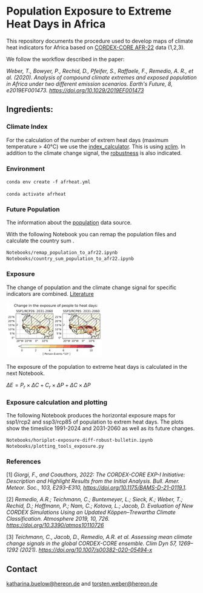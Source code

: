 # Population Exposure to Extreme Heat Days in Africa


This repository documents the procedure used to develop maps of climate heat indicators for Africa based on [CORDEX-CORE AFR-22](https://cordex.org/experiment-guidelines/cordex-cmip5/cordex-core/cordex-core-simulations/) data (1,2,3).

We follow the workflow described in the paper:

*Weber, T., Bowyer, P., Rechid, D., Pfeifer, S., Raffaele, F., Remedio, A. R., et al. (2020). Analysis of compound climate extremes and exposed population in Africa under two different emission scenarios. Earth's Future, 8, e2019EF001473. https://doi.org/10.1029/2019EF001473*


## Ingredients:

### Climate Index

For the calculation of the number of extrem heat days (maximum temperature > 40°C) we use the [index_calculator](https://github.com/climate-service-center/index_calculator). This is using [xclim](https://github.com/Ouranosinc/xclim). In addition to the climate change signal, the [robustness](significance.md) is also indicated.


### Environment

    conda env create -f afrheat.yml

    conda activate afrheat


### Future Population

The information about the [population](population.md) data source. 

With the following Notebook you can remap the population files and calculate the country sum .

    Notebooks/remap_population_to_afr22.ipynb
    Notebooks/country_sum_population_to_afr22.ipynb

### Exposure

The change of population and the climate change signal for specific indicators are combined. [Literature](exposure.md)


<img src="plot/exposure_diff-robust_West_Africa_1200.png" alt="TS" width="50%" />


The exposure of the population to extreme heat days is calculated in the next Notebook.

$\Delta E = P_r \times \Delta C + C_r \times \Delta P + \Delta C \times \Delta P$

### Exposure calculation and plotting

The following Notebook produces the horizontal exposure maps for ssp1/rcp2 and ssp3/rcp85 of population to extrem heat days. The plots show the timeslice  1991-2024 and 2031-2060 as well as its future changes. 

    Notebooks/horiplot-exposure-diff-robust-bulletin.ipynb
    Notebooks/plotting_tools_exposure.py

### References

[1] *Giorgi, F., and Coauthors, 2022: The CORDEX-CORE EXP-I Initiative: Description and Highlight Results from the Initial Analysis. Bull. Amer. Meteor. Soc., 103, E293–E310, https://doi.org/10.1175/BAMS-D-21-0119.1.*

[2] *Remedio, A.R.; Teichmann, C.; Buntemeyer, L.; Sieck, K.; Weber, T.; Rechid, D.; Hoffmann, P.; Nam, C.; Kotova, L.; Jacob, D. Evaluation of New CORDEX Simulations Using an Updated Köppen–Trewartha Climate Classification. Atmosphere 2019, 10, 726. https://doi.org/10.3390/atmos10110726*

[3] *Teichmann, C., Jacob, D., Remedio, A.R. et al. Assessing mean climate change signals in the global CORDEX-CORE ensemble. Clim Dyn 57, 1269–1292 (2021). https://doi.org/10.1007/s00382-020-05494-x*

## Contact

katharina.buelow@hereon.de and torsten.weber@hereon.de


